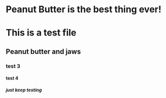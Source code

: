 # Peanut Butter is the best thing ever!

# This is a test file

## Peanut butter and jaws

### test 3

#### test 4 

##### just keep testing 